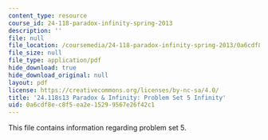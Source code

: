 ```yaml
---
content_type: resource
course_id: 24-118-paradox-infinity-spring-2013
description: ''
file: null
file_location: /coursemedia/24-118-paradox-infinity-spring-2013/0a6cdf8ec8f5ea2e15299567e26f42c1_MIT24_118S13_ProbSet5.pdf
file_size: null
file_type: application/pdf
hide_download: true
hide_download_original: null
layout: pdf
license: https://creativecommons.org/licenses/by-nc-sa/4.0/
title: '24.118s13 Paradox & Infinity: Problem Set 5 Infinity'
uid: 0a6cdf8e-c8f5-ea2e-1529-9567e26f42c1
---
```

This file contains information regarding problem set 5.